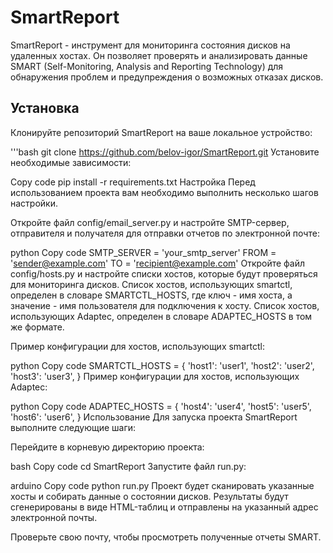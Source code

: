 # SmartReport
SmartReport - инструмент для мониторинга состояния дисков на удаленных хостах. Он позволяет проверять и анализировать данные SMART (Self-Monitoring, Analysis and Reporting Technology) для обнаружения проблем и предупреждения о возможных отказах дисков.

## Установка
Клонируйте репозиторий SmartReport на ваше локальное устройство:

'''bash
git clone https://github.com/belov-igor/SmartReport.git
Установите необходимые зависимости:

Copy code
pip install -r requirements.txt
Настройка
Перед использованием проекта вам необходимо выполнить несколько шагов настройки.

Откройте файл config/email_server.py и настройте SMTP-сервер, отправителя и получателя для отправки отчетов по электронной почте:

python
Copy code
SMTP_SERVER = 'your_smtp_server'
FROM = 'sender@example.com'
TO = 'recipient@example.com'
Откройте файл config/hosts.py и настройте списки хостов, которые будут проверяться для мониторинга дисков. Список хостов, использующих smartctl, определен в словаре SMARTCTL_HOSTS, где ключ - имя хоста, а значение - имя пользователя для подключения к хосту. Список хостов, использующих Adaptec, определен в словаре ADAPTEC_HOSTS в том же формате.

Пример конфигурации для хостов, использующих smartctl:

python
Copy code
SMARTCTL_HOSTS = {
    'host1': 'user1',
    'host2': 'user2',
    'host3': 'user3',
}
Пример конфигурации для хостов, использующих Adaptec:

python
Copy code
ADAPTEC_HOSTS = {
    'host4': 'user4',
    'host5': 'user5',
    'host6': 'user6',
}
Использование
Для запуска проекта SmartReport выполните следующие шаги:

Перейдите в корневую директорию проекта:

bash
Copy code
cd SmartReport
Запустите файл run.py:

arduino
Copy code
python run.py
Проект будет сканировать указанные хосты и собирать данные о состоянии дисков. Результаты будут сгенерированы в виде HTML-таблиц и отправлены на указанный адрес электронной почты.

Проверьте свою почту, чтобы просмотреть полученные отчеты SMART.
